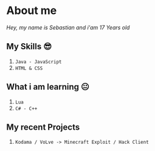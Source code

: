 # About me

*Hey, my name is Sebastian and i'am 17 Years old*





## My Skills 😎

1. `Java - JavaScript`
2. `HTML & CSS`

## What i am learning 😐

1. `Lua`
2. `C# - C++`

## My recent Projects

1. `Kodama / VoLve -> Minecraft Exploit / Hack Client`
